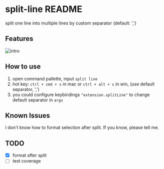 # split-line README

split one line into multiple lines by custom separator (default: ',')

## Features

![intro](images/split-line-intro.gif)

## How to use

1. open command pallette, input `split line`
2. hot key: `ctrl + cmd + s` in mac or `ctrl + alt + s` in win, (use default separator, ',')
3. you could configure keybindings `"extension.splitLine"` to change default separator in `args`

## Known Issues

I don't know how to format selection after split.
If you know, please tell me.

## TODO

- [x] format after split
- [ ] test coverage
